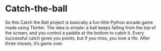 # Catch-the-ball
So this Catch the Ball project is basically a fun little Python arcade game made using Tkinter. The idea is simple: a ball keeps falling from the top of the screen, and you control a paddle at the bottom to catch it. Every successful catch gives you points, but if you miss, you lose a life. After three misses, it’s game over.
